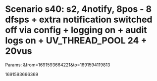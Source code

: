 # Scenario s40: s2, 4notify, 8pos - 8 dfsps + extra notification switched off via config + logging on + audit logs on + UV_THREAD_POOL 24 + 20vus
Params: &from=1691593664221&to=1691594119813

1691593666369
